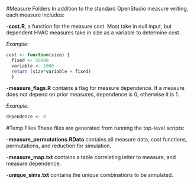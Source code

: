 #Measure Folders 
In addition to the standard OpenStudio measure writing, each measure includes:

-**cost.R**, a function for the measure cost.  Most take in null input, but dependent HVAC measures take in size as a variable to determine cost. 

*Example:*
```R
cost <- function(size) {
  fixed <- 50000
  variable <- 1000
  return (size*variable + fixed)
  }
```
-**measure_flags.R** contains a flag for measure dependence.  If a measure does not depend on prior measures, dependence is 0, otherwise it is 1.  
  
*Example:*
```R
dependence <- 0
```

#Temp Files
These files are generated from running the top-level scripts:

-**measure_permutations.RData** contains all measure data, cost functions, permutations, and reduction for simulation. 

-**measure_map.txt** contains a table correlating letter to measure, and measure dependence.

-**unique_sims.txt** contains the unique combinations to be simulated.
 